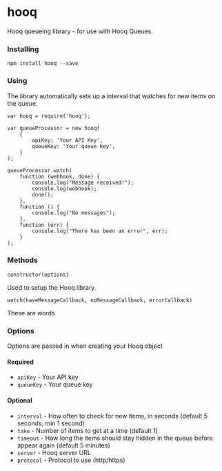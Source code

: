 # hooq
Hooq queueing library - for use with Hooq Queues.

### Installing

```npm install hooq --save```

### Using

The library automatically sets up a interval that watches for new items on the queue.

```
var hooq = require('hooq');

var queueProcessor = new hooq(
    {
        apiKey: 'Your API Key',
        queueKey: 'Your queue key',
    }
);

queueProcessor.watch(
    function (webhook, done) {
        console.log("Message received!");
        console.log(webhook);
        done();
    },
    function () {
        console.log("No messages");
    },
    function (err) {
        console.log("There has been an error", err);
    }
);
```

### Methods

```constructor(options)```

Used to setup the Hooq library.

```watch(haveMessageCallback, noMessageCallback, errorCallback)```

These are words

### Options

Options are passed in when creating your Hooq object

#### Required
* ```apiKey``` - Your API key
* ```queueKey``` - Your queue key

#### Optional
* ```interval``` - How often to check for new items, in seconds (default 5 seconds, min 1 second)
* ```take``` - Number of items to get at a time (default 1)
* ```timeout``` - How long the items should stay hidden in the queue before appear again (default 5 minutes)
* ```server``` - Hooq server URL
* ```protocol``` - Protocol to use (http/https)